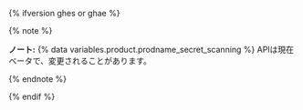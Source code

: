 {% ifversion ghes or ghae %}

{% note %}

**ノート:** {% data variables.product.prodname_secret_scanning %} APIは現在ベータで、変更されることがあります。

{% endnote %}

{% endif %}
